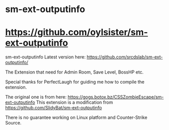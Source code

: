 # sm-ext-outputinfo

# https://github.com/oylsister/sm-ext-outputinfo




sm-ext-outputinfo
Latest version here: https://github.com/srcdslab/sm-ext-outputinfo/

The Extension that need for Admin Room, Save Level, BossHP etc.

Special thanks for PerfectLaugh for guiding me how to compile the extension.

The original one is from here: https://gogs.botox.bz/CSSZombieEscape/sm-ext-outputinfo This extension is a modification from https://github.com/SlidyBat/sm-ext-outputinfo

There is no guarantee working on Linux platform and Counter-Strike Source.
